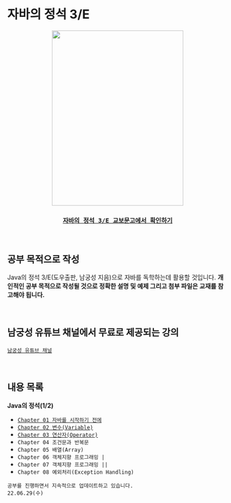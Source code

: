 # 자바의 정석 3/E 

<div align="center">
<img src="https://bookthumb-phinf.pstatic.net/cover/101/911/10191151.jpg?udate=20211224"  width="300" height="400"/>

### [`자바의 정석 3/E 교보문고에서 확인하기`](http://www.kyobobook.co.kr/product/detailViewKor.laf?barcode=9788994492032#N)

</div>

<BR>


## 공부 목적으로 작성

Java의 정석 3/E(도우출판, 남궁성 지음)으로 자바를 독학하는데 활용할 것입니다. <B>개인적인 공부 목적으로 작성될 것으로 정확한 설명 및 예제 그리고 첨부 파일은 교재를 참고해야 됩니다.</B>

<BR>

## 남궁성 유튜브 채널에서 무료로 제공되는 강의

[`남궁성 유튜브 채널`](https://www.youtube.com/watch?v=kyqYaCO9S8U&list=PLW2UjW795-f7XMJRP0c90MIPlDgsbbGQz)

<BR>

## 내용 목록

<B>Java의 정석(1/2)</B>
- [`Chapter 01 자바를 시작하기 전에`](https://github.com/LimDae94/java_studty/tree/main/java-3e/ch01)
- [`Chapter 02 변수(Variable)`](https://github.com/LimDae94/WORK-HARD/tree/main/java-3e/ch02)
- [`Chapter 03 연산자(Operator)`](https://github.com/LimDae94/WORK-HARD/tree/main/java-3e/ch03)
- `Chapter 04 조건문과 반복문`
- `Chapter 05 배열(Array)`
- `Chapter 06 객체지향 프로그래밍 |`
- `Chapter 07 객체지향 프로그래밍 ||`
- `Chapter 08 예외처리(Exception Handling)`

```
공부를 진행하면서 지속적으로 업데이트하고 있습니다.
22.06.29(수) 
```